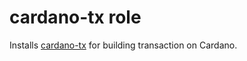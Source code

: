 # cardano-tx role
Installs [cardano-tx](https://github.com/input-output-hk/cardano-transactions) for building transaction on Cardano.